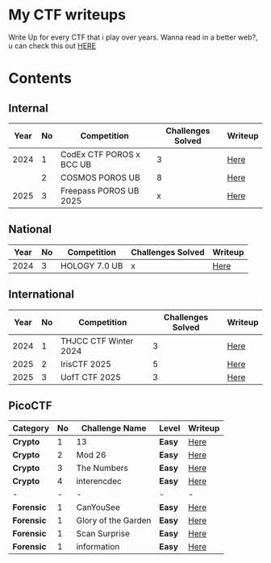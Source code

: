 # My CTF writeups
Write Up for every CTF that i play over years.
Wanna read in a better web?, u can check this out [HERE](https://zencipher.gitbook.io/home)

# Contents
## Internal
| Year | No | Competition | Challenges Solved | Writeup |
| ---- | -- | ----------- | ---------- | ------- |
| 2024 | 1 | CodEx CTF POROS x BCC UB | 3 | [Here](Internal/CodEx%202024/README.md)
|      | 2 | COSMOS POROS UB | 8 | [Here](Internal/COSMOS%20UB%202024/README.md)
| 2025 | 3 | Freepass POROS UB 2025 | x | [Here](/Internal/Freepass%20POROS/README.md)

## National
| Year | No | Competition | Challenges Solved | Writeup |
| ---- | -- | ----------- | ---------- | ------- |
| 2024 | 3 | HOLOGY 7.0 UB | x | [Here](National/HOLOGY%2H7.0)

## International
| Year | No | Competition | Challenges Solved | Writeup |
| ---- | -- | ----------- | ---------- | ------- |
| 2024 | 1 | THJCC CTF Winter 2024 | 3 | [Here](International/THJCC%20CTF%202024%20Winter/README.md)
| 2025 | 2 | IrisCTF 2025 | 5 | [Here](International/IrisCTF%202025/README.md)
| 2025 | 3 | UofT CTF 2025 | 3 | [Here](International/UofT%20CTF%202025/README.md)

## PicoCTF
| Category | No | Challenge Name | Level | Writeup |
| ---- | -- | ----------- | ---------- | ------- |
| **Crypto** | 1 | 13 | **Easy** | [Here](/picoCTF/Cryptography/Easy/13.md) |
| **Crypto** | 2 | Mod 26 | **Easy** | [Here](/picoCTF/Cryptography/Easy/Mod%2026.md)
| **Crypto** | 3 | The Numbers | **Easy** | [Here](/picoCTF/Cryptography/Easy/The%20Numbers.md)
| **Crypto** | 4 | interencdec | **Easy** | [Here](/picoCTF/Cryptography/Easy/interencdec.md)
|-|-|-|-|-
| **Forensic** | 1 | CanYouSee | **Easy** | [Here](/picoCTF/Forensic/Easy/CanYouSee.md)
| **Forensic** | 1 | Glory of the Garden | **Easy** | [Here](/picoCTF/Forensic/Easy/Glory%20of%20the%20Garden.md)
| **Forensic** | 1 | Scan Surprise | **Easy** | [Here](/picoCTF/Forensic/Easy/Scan%20Surprise.md)
| **Forensic** | 1 | information | **Easy** | [Here](/picoCTF/Forensic/Easy/information.md)






<!--
### Support me here
```
BTC : bc1qs5nn45jwm5ahvywpvq382c7jw06jarvp0au0cx
```
```
SUI : 0xd86815c8b2c87fee022d22d5da7885e45fe78d26948a751a8f1fefdccd9494ea
```
-->


<!--<a href='#'><img height='150px' src='https://cryptologos.cc/logos/sui-sui-logo.png?v=040'></a>
<a href='#'><img height='150px' src='https://cryptologos.cc/logos/bitcoin-btc-logo.png?v=040'></a>
